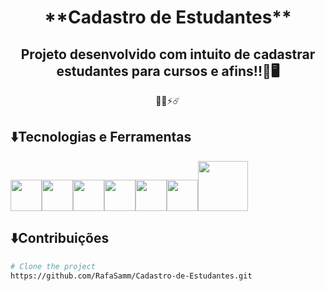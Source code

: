 <h1 align="center"> **Cadastro de Estudantes** </h1>
<h2 align="center">Projeto desenvolvido com intuito de cadastrar estudantes para cursos e afins!!🪪🖥️  </h2>
<p align="center">🧑‍💻⚡☄️</p>

## ⬇️Tecnologias e Ferramentas
<img src="https://cdn.jsdelivr.net/gh/devicons/devicon/icons/html5/html5-original-wordmark.svg" width="50" height="50" /><img 
src="https://cdn.jsdelivr.net/gh/devicons/devicon/icons/css3/css3-original-wordmark.svg" width="50" height="50" /><img 
src="https://cdn.jsdelivr.net/gh/devicons/devicon/icons/javascript/javascript-plain.svg" width="50" height="50" /><img 
src="https://cdn.jsdelivr.net/gh/devicons/devicon/icons/bootstrap/bootstrap-original-wordmark.svg" width="50" height="50"/><img 
src="https://cdn.jsdelivr.net/gh/devicons/devicon/icons/jquery/jquery-original-wordmark.svg" width="50" height="50" /><img 
src="https://cdn.jsdelivr.net/gh/devicons/devicon/icons/java/java-original-wordmark.svg" width="50" height="50" /><img 
src="https://cdn.jsdelivr.net/gh/devicons/devicon/icons/intellij/intellij-original-wordmark.svg" width="80" height="80" />

## ⬇️Contribuições
```bash
# Clone the project
https://github.com/RafaSamm/Cadastro-de-Estudantes.git
          
          
          
          
